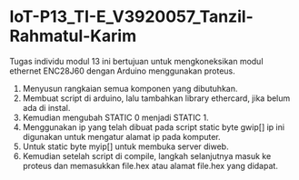 # IoT-P13_TI-E_V3920057_Tanzil-Rahmatul-Karim
Tugas individu modul 13 ini bertujuan untuk mengkoneksikan modul ethernet ENC28J60 dengan Arduino menggunakan proteus.
1) Menyusun rangkaian semua komponen yang dibutuhkan.
2) Membuat script di arduino, lalu tambahkan library ethercard, jika belum ada di instal.
3) Kemudian mengubah STATIC 0 menjadi STATIC 1.
4) Menggunakan ip yang telah dibuat pada script static byte gwip[] ip ini digunakan untuk mengatur alamat ip pada komputer. 
5) Untuk static byte myip[] untuk membuka server diweb.
6) Kemudian setelah script di compile, langkah selanjutnya masuk ke proteus dan memasukkan file.hex atau alamat file.hex yang didapat.
